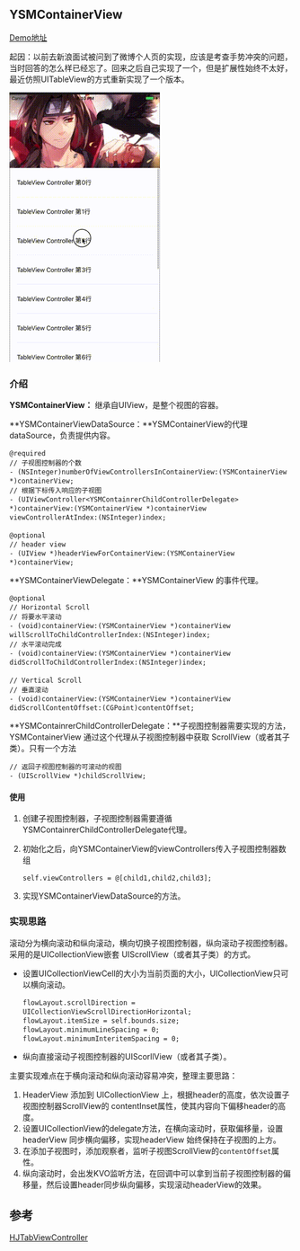 ## YSMContainerView

[Demo地址](https://github.com/yisimeng/YSMContainerView)

起因：以前去新浪面试被问到了微博个人页的实现，应该是考查手势冲突的问题，当时回答的怎么样已经忘了。回来之后自己实现了一个，但是扩展性始终不太好，最近仿照UITableView的方式重新实现了一个版本。

![效果](../images/containerView.gif)

### 介绍

**YSMContainerView：** 继承自UIView，是整个视图的容器。

**YSMContainerViewDataSource：**YSMContainerView的代理dataSource，负责提供内容。

```
@required
// 子视图控制器的个数
- (NSInteger)numberOfViewControllersInContainerView:(YSMContainerView *)containerView;
// 根据下标传入响应的子视图
- (UIViewController<YSMContainrerChildControllerDelegate> *)containerView:(YSMContainerView *)containerView viewControllerAtIndex:(NSInteger)index;

@optional
// header view
- (UIView *)headerViewForContainerView:(YSMContainerView *)containerView;
```

**YSMContainerViewDelegate：**YSMContainerView 的事件代理。

```
@optional
// Horizontal Scroll
// 将要水平滚动
- (void)containerView:(YSMContainerView *)containerView willScrollToChildControllerIndex:(NSInteger)index;
// 水平滚动完成
- (void)containerView:(YSMContainerView *)containerView didScrollToChildControllerIndex:(NSInteger)index;

// Vertical Scroll
// 垂直滚动
- (void)containerView:(YSMContainerView *)containerView didScrollContentOffset:(CGPoint)contentOffset;
```

**YSMContainrerChildControllerDelegate：**子视图控制器需要实现的方法，YSMContainerView 通过这个代理从子视图控制器中获取 ScrollView（或者其子类）。只有一个方法

```
// 返回子视图控制器的可滚动的视图
- (UIScrollView *)childScrollView;
```

#### 使用

1. 创建子视图控制器，子视图控制器需要遵循YSMContainrerChildControllerDelegate代理。

2. 初始化之后，向YSMContainerView的viewControllers传入子视图控制器数组

	```
	self.viewControllers = @[child1,child2,child3];
	```
	
3. 实现YSMContainerViewDataSource的方法。

### 实现思路

滚动分为横向滚动和纵向滚动，横向切换子视图控制器，纵向滚动子视图控制器。采用的是UICollectionView嵌套 UIScrollView（或者其子类）的方式。

* 设置UICollectionViewCell的大小为当前页面的大小，UICollectionView只可以横向滚动。

	```
	flowLayout.scrollDirection = UICollectionViewScrollDirectionHorizontal;
	flowLayout.itemSize = self.bounds.size;
	flowLayout.minimumLineSpacing = 0;
	flowLayout.minimumInteritemSpacing = 0;
	```

* 纵向直接滚动子视图控制器的UIScorllView（或者其子类）。

主要实现难点在于横向滚动和纵向滚动容易冲突，整理主要思路：

1. HeaderView 添加到 UICollectionView 上，根据header的高度，依次设置子视图控制器ScrollView的 contentInset属性，使其内容向下偏移header的高度。
2. 设置UICollectionView的delegate方法，在横向滚动时，获取偏移量，设置 headerView 同步横向偏移，实现headerView 始终保持在子视图的上方。
3. 在添加子视图时，添加观察者，监听子视图ScrollView的`contentOffset`属性。
4. 纵向滚动时，会出发KVO监听方法，在回调中可以拿到当前子视图控制器的偏移量，然后设置header同步纵向偏移，实现滚动headerView的效果。


## 参考

[HJTabViewController](https://github.com/panghaijiao/HJTabViewController)

